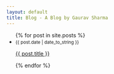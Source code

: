 ```yaml
---
layout: default
title: Blog - A Blog by Gaurav Sharma
---
```



<ul class="list-group list-group-flush">
  {% for post in site.posts %}
  <li class="list-group-item bg-body">
    <small class="text-muted">{{ post.date | date_to_string }}</small>
    <p class="h5"><a href="{{ post.url }}">{{ post.title }}</a></p>
    <!-- <small>{{ post.excerpt }}</small> -->
  </li>
  {% endfor %}
</ul>